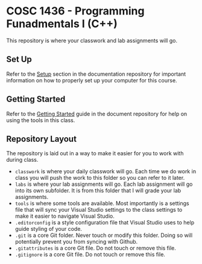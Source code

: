 # COSC 1436 - Programming Funadmentals I (C++)

This repository is where your classwork and lab assignments will go.

## Set Up

Refer to the [Setup](https://github.com/michaeltccd/itse1430-docs/blob/main/setup) section in the documentation repository for important information on how to properly set up your computer for this course.

## Getting Started

Refer to the [Getting Started](https://github.com/michaeltccd/itse1430-docs/blob/main/gettingstarted) guide in the document repository for help on using the tools in this class.

## Repository Layout

The repository is laid out in a way to make it easier for you to work with during class.

- `classwork` is where your daily classwork will go. Each time we do work in class you will push the work to this folder so you can refer to it later.
- `labs` is where your lab assignments will go. Each lab assignment will go into its own subfolder. It is from this folder that I will grade your lab assignments.
- `tools` is where some tools are available. Most importantly is a settings file that will sync your Visual Studio settings to the class settings to make it easier to navigate Visual Studio.
- `.editorconfig` is a style configuration file that Visual Studio uses to help guide styling of your code.
- `.git` is a core Git folder. Never touch or modify this folder. Doing so will potentially prevent you from syncing with Github.
- `.gitattributes` is a core Git file. Do not touch or remove this file.
- `.gitignore` is a core Git file. Do not touch or remove this file.
